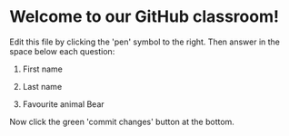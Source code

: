 # Welcome to our GitHub classroom!

Edit this file by clicking the 'pen' symbol to the right.
Then answer in the space below each question:

1. First name

2. Last name

3. Favourite animal
Bear

Now click the green 'commit changes' button at the bottom.

